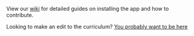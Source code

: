 View our [wiki](https://github.com/TheOdinProject/theodinproject/wiki) for detailed guides on installing the app and how to contribute. 

Looking to make an edit to the curriculum? [You probably want to be here](https://github.com/TheOdinProject/curriculum/blob/main/CONTRIBUTING.md)
